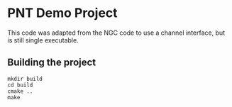 # PNT Demo Project

This code was adapted from the NGC code to use a channel interface,
but is still single executable.

## Building the project

```
mkdir build
cd build
cmake ..
make
```
